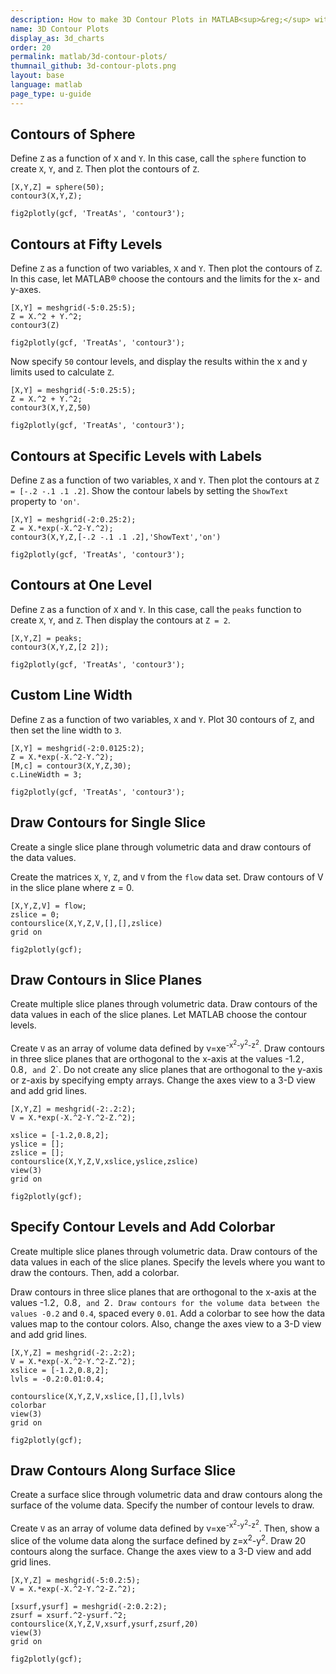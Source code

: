 ```yaml
---
description: How to make 3D Contour Plots in MATLAB<sup>&reg;</sup> with Plotly.
name: 3D Contour Plots
display_as: 3d_charts
order: 20
permalink: matlab/3d-contour-plots/
thumnail_github: 3d-contour-plots.png
layout: base
language: matlab
page_type: u-guide
---
```


## Contours of Sphere

Define `Z` as a function of `X` and `Y`. In this case, call the `sphere` function to create `X`, `Y`, and `Z`. Then plot the contours of `Z`.

```{matlab}
[X,Y,Z] = sphere(50);
contour3(X,Y,Z);

fig2plotly(gcf, 'TreatAs', 'contour3');
```


<!--------------------- EXAMPLE BREAK ------------------------->

## Contours at Fifty Levels

Define `Z` as a function of two variables, `X` and `Y`. Then plot the contours of `Z`. In this case, let MATLAB® choose the contours and the limits for the x- and y-axes.

```{matlab}
[X,Y] = meshgrid(-5:0.25:5);
Z = X.^2 + Y.^2;
contour3(Z)

fig2plotly(gcf, 'TreatAs', 'contour3');
```


Now specify `50` contour levels, and display the results within the x and y limits used to calculate `Z`.

```{matlab}
[X,Y] = meshgrid(-5:0.25:5);
Z = X.^2 + Y.^2;
contour3(X,Y,Z,50)

fig2plotly(gcf, 'TreatAs', 'contour3');
```

<!--------------------- EXAMPLE BREAK ------------------------->

## Contours at Specific Levels with Labels

Define `Z` as a function of two variables, `X` and `Y`. Then plot the contours at `Z = [-.2 -.1 .1 .2]`. Show the contour labels by setting the `ShowText` property to `'on'`.

```{matlab}
[X,Y] = meshgrid(-2:0.25:2);
Z = X.*exp(-X.^2-Y.^2);
contour3(X,Y,Z,[-.2 -.1 .1 .2],'ShowText','on')

fig2plotly(gcf, 'TreatAs', 'contour3');
```

<!--------------------- EXAMPLE BREAK ------------------------->

## Contours at One Level

Define `Z` as a function of `X` and `Y`. In this case, call the `peaks` function to create `X`, `Y`, and `Z`. Then display the contours at `Z = 2`.

```{matlab}
[X,Y,Z] = peaks;
contour3(X,Y,Z,[2 2]);

fig2plotly(gcf, 'TreatAs', 'contour3');
```


<!--------------------- EXAMPLE BREAK ------------------------->

## Custom Line Width

Define `Z` as a function of two variables, `X` and `Y`. Plot 30 contours of `Z`, and then set the line width to `3`.

```{matlab}
[X,Y] = meshgrid(-2:0.0125:2);
Z = X.*exp(-X.^2-Y.^2);
[M,c] = contour3(X,Y,Z,30);
c.LineWidth = 3;

fig2plotly(gcf, 'TreatAs', 'contour3');
```


<!--------------------- EXAMPLE BREAK ------------------------->


## Draw Contours for Single Slice

Create a single slice plane through volumetric data and draw contours of the data values.

Create the matrices `X`, `Y`, `Z`, and `V` from the `flow` data set. Draw contours of V in the slice plane where z = 0.

```{matlab}
[X,Y,Z,V] = flow;
zslice = 0;
contourslice(X,Y,Z,V,[],[],zslice)
grid on

fig2plotly(gcf);
```

<!--------------------- EXAMPLE BREAK ------------------------->

## Draw Contours in Slice Planes

Create multiple slice planes through volumetric data. Draw contours of the data values in each of the slice planes. Let MATLAB choose the contour levels. 

Create `V` as an array of volume data defined by v=xe<sup>-x<sup>2</sup>-y<sup>2</sup>-z<sup>2</sup></sup>. Draw contours in three slice planes that are orthogonal to the x-axis at the values -1.2`, `0.8`, and `2`. Do not create any slice planes that are orthogonal to the y-axis or z-axis by specifying empty arrays. Change the axes view to a 3-D view and add grid lines.

```{matlab}
[X,Y,Z] = meshgrid(-2:.2:2);
V = X.*exp(-X.^2-Y.^2-Z.^2);

xslice = [-1.2,0.8,2];   
yslice = [];
zslice = [];
contourslice(X,Y,Z,V,xslice,yslice,zslice)
view(3)
grid on

fig2plotly(gcf);
```

<!--------------------- EXAMPLE BREAK ------------------------->

## Specify Contour Levels and Add Colorbar

Create multiple slice planes through volumetric data. Draw contours of the data values in each of the slice planes. Specify the levels where you want to draw the contours. Then, add a colorbar.

Draw contours in three slice planes that are orthogonal to the x-axis at the values -1.2`, `0.8`, and `2`. Draw contours for the volume data between the values -0.2` and `0.4`, spaced every `0.01`. Add a colorbar to see how the data values map to the contour colors. Also, change the axes view to a 3-D view and add grid lines.

```{matlab}
[X,Y,Z] = meshgrid(-2:.2:2);
V = X.*exp(-X.^2-Y.^2-Z.^2);
xslice = [-1.2,0.8,2];   
lvls = -0.2:0.01:0.4;

contourslice(X,Y,Z,V,xslice,[],[],lvls)
colorbar
view(3)
grid on

fig2plotly(gcf);
```

<!--------------------- EXAMPLE BREAK ------------------------->

## Draw Contours Along Surface Slice

Create a surface slice through volumetric data and draw contours along the surface of the volume data. Specify the number of contour levels to draw.

Create `V` as an array of volume data defined by v=xe<sup>-x<sup>2</sup>-y<sup>2</sup>-z<sup>2</sup></sup>. Then, show a slice of the volume data along the surface defined by z=x<sup>2</sup>-y<sup>2</sup>. Draw 20 contours along the surface. Change the axes view to a 3-D view and add grid lines.

```{matlab}
[X,Y,Z] = meshgrid(-5:0.2:5);
V = X.*exp(-X.^2-Y.^2-Z.^2);

[xsurf,ysurf] = meshgrid(-2:0.2:2);
zsurf = xsurf.^2-ysurf.^2;
contourslice(X,Y,Z,V,xsurf,ysurf,zsurf,20)
view(3)
grid on

fig2plotly(gcf);
```


<!--------------------- EXAMPLE BREAK ------------------------->

